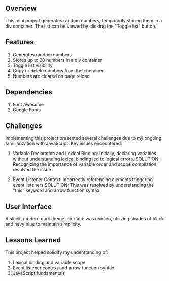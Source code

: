 ## Overview
This mini project generates random numbers, temporarily storing them in a div container. The list can be viewed by clicking the "Toggle list" button.

## Features
1. Generates random numbers
2. Stores up to 20 numbers in a div container
3. Toggle list visibility
4. Copy or delete numbers from the container
5. Numbers are cleared on page reload

## Dependencies
1. Font Awesome
2. Google Fonts

## Challenges
Implementing this project presented several challenges due to my ongoing familiarization with JavaScript. Key issues encountered:

1. Variable Declaration and Lexical Binding: Initially, declaring variables without understanding lexical binding led to logical errors.
SOLUTION: Recognizing the importance of variable order and scope compilation resolved the issue.

2. Event Listener Context: Incorrectly referencing elements triggering event listeners
SOLUTION: This was resolved by understanding the "this" keyword and arrow function syntax.

## User Interface
A sleek, modern dark theme interface was chosen, utilizing shades of black and navy blue to maintain simplicity.

## Lessons Learned
This project helped solidify my understanding of:

1. Lexical binding and variable scope
2. Event listener context and arrow function syntax
3. JavaScript fundamentals
